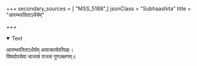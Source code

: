 +++
secondary_sources = [ "MSS_5188",]
jsonClass = "Subhaashita"
title = "आरम्भरतिताऽधैर्यम्"

+++

<details open><summary>Text</summary>

आरम्भरतिताऽधैर्यम् असत्कार्यपरिग्रहः।  
विषयोपसेवा चाजस्रं राजसं गुणलक्षणम्॥
</details>
